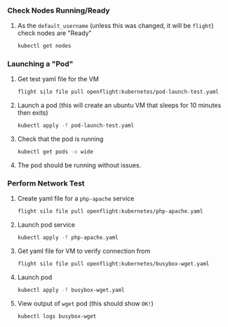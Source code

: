 ### Check Nodes Running/Ready

1. As the `default_username` (unless this was changed, it will be `flight`) check nodes are "Ready"
    ```bash
    kubectl get nodes
    ```
### Launching a "Pod"

1. Get test yaml file for the VM
    ```bash
    flight silo file pull openflight:kubernetes/pod-launch-test.yaml
    ```

1. Launch a pod (this will create an ubuntu VM that sleeps for 10 minutes then exits)
    ```bash
    kubectl apply -f pod-launch-test.yaml
    ```
1. Check that the pod is running
    ```bash
    kubectl get pods -o wide
    ```

1. The pod should be running without issues.

### Perform Network Test


1. Create yaml file for a `php-apache` service
    ```bash
    flight silo file pull openflight:kubernetes/php-apache.yaml
    ```
1. Launch pod service
    ```bash
    kubectl apply -f php-apache.yaml
    ```
1. Get yaml file for VM to verify connection from
    ```bash
    flight silo file pull openflight:kubernetes/busybox-wget.yaml
    ```
1. Launch pod
    ```bash
    kubectl apply -f busybox-wget.yaml
    ```
1. View output of `wget` pod (this should show `OK!`)
    ```bash
    kubectl logs busybox-wget
    ```

